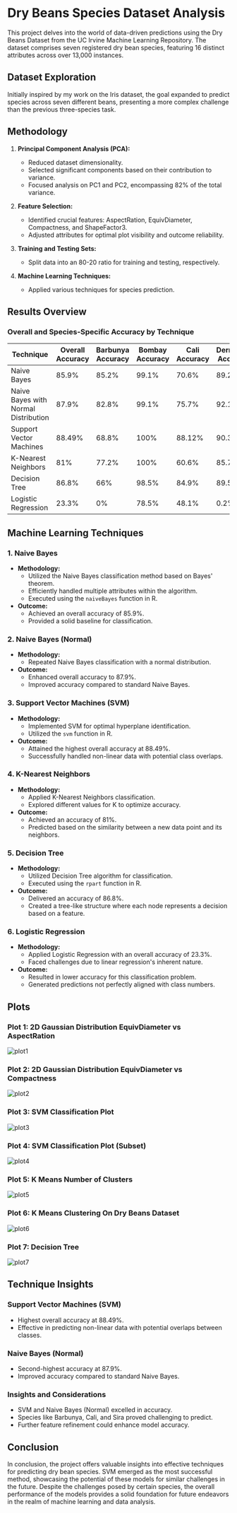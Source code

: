 # Dry Beans Species Dataset Analysis

This project delves into the world of data-driven predictions using the Dry Beans Dataset from the UC Irvine Machine Learning Repository. The dataset comprises seven registered dry bean species, featuring 16 distinct attributes across over 13,000 instances.

## Dataset Exploration

Initially inspired by my work on the Iris dataset, the goal expanded to predict species across seven different beans, presenting a more complex challenge than the previous three-species task.

## Methodology

1. **Principal Component Analysis (PCA):**
   - Reduced dataset dimensionality.
   - Selected significant components based on their contribution to variance.
   - Focused analysis on PC1 and PC2, encompassing 82% of the total variance.

2. **Feature Selection:**
   - Identified crucial features: AspectRation, EquivDiameter, Compactness, and ShapeFactor3.
   - Adjusted attributes for optimal plot visibility and outcome reliability.

3. **Training and Testing Sets:**
   - Split data into an 80-20 ratio for training and testing, respectively.

4. **Machine Learning Techniques:**
   - Applied various techniques for species prediction.

## Results Overview

### Overall and Species-Specific Accuracy by Technique

| Technique                            | Overall Accuracy  | Barbunya Accuracy | Bombay Accuracy  | Cali Accuracy | Dermason Accuracy | Horoz Accuracy | Seker Accuracy | Sira Accuracy |
|--------------------------------------|-------------------|-------------------|------------------|---------------|-------------------|----------------|----------------|---------------|
| Naive Bayes                          | 85.9%             | 85.2%             | 99.1%            | 70.6%         | 89.2%             | 93.6%          | 91.7%          | 79.9%         |
| Naive Bayes with Normal Distribution | 87.9%             | 82.8%             | 99.1%            | 75.7%         | 92.1%             | 94.4%          | 94.7%          | 80.5%         |
| Support Vector Machines              | 88.49%            | 68.8%             | 100%             | 88.12%        | 90.3%             | 93.6%          | 93.4%          | 86.1%         |
| K-Nearest Neighbors                  | 81%               | 77.2%             | 100%             | 60.6%         | 85.7%             | 91.8%          | 94.9%          | 70.2%         |
| Decision Tree                        | 86.8%             | 66%               | 98.5%            | 84.9%         | 89.5%             | 87.9%          | 92.6%          | 87%           |
| Logistic Regression                  | 23.3%             | 0%                | 78.5%            | 48.1%         | 0.2%              | 71.8%          | 29%            | 0%            |

## Machine Learning Techniques

### 1. Naive Bayes

- **Methodology:**
  - Utilized the Naive Bayes classification method based on Bayes' theorem.
  - Efficiently handled multiple attributes within the algorithm.
  - Executed using the `naiveBayes` function in R.
- **Outcome:**
  - Achieved an overall accuracy of 85.9%.
  - Provided a solid baseline for classification.

### 2. Naive Bayes (Normal)

- **Methodology:**
  - Repeated Naive Bayes classification with a normal distribution.
- **Outcome:**
  - Enhanced overall accuracy to 87.9%.
  - Improved accuracy compared to standard Naive Bayes.

### 3. Support Vector Machines (SVM)

- **Methodology:**
  - Implemented SVM for optimal hyperplane identification.
  - Utilized the `svm` function in R.
- **Outcome:**
  - Attained the highest overall accuracy at 88.49%.
  - Successfully handled non-linear data with potential class overlaps.
  
### 4. K-Nearest Neighbors

- **Methodology:**
  - Applied K-Nearest Neighbors classification.
  - Explored different values for K to optimize accuracy.
- **Outcome:**
  - Achieved an accuracy of 81%.
  - Predicted based on the similarity between a new data point and its neighbors.

### 5. Decision Tree

- **Methodology:**
  - Utilized Decision Tree algorithm for classification.
  - Executed using the `rpart` function in R.
- **Outcome:**
  - Delivered an accuracy of 86.8%.
  - Created a tree-like structure where each node represents a decision based on a feature.

### 6. Logistic Regression

- **Methodology:**
  - Applied Logistic Regression with an overall accuracy of 23.3%.
  - Faced challenges due to linear regression's inherent nature.
- **Outcome:**
  - Resulted in lower accuracy for this classification problem.
  - Generated predictions not perfectly aligned with class numbers.

## Plots

### Plot 1: 2D Gaussian Distribution EquivDiameter vs AspectRation

![plot1](https://github.com/sullivanm22/Predicting-Species-Using-Machine-Learning/assets/59747399/5ba69a5f-38bd-4df8-bc28-4d7c17cf8002)

### Plot 2: 2D Gaussian Distribution EquivDiameter vs Compactness

![plot2](https://github.com/sullivanm22/Predicting-Species-Using-Machine-Learning/assets/59747399/0eecdb61-5a38-4c78-9ff4-de05f932aa55)

### Plot 3: SVM Classification Plot

![plot3](https://github.com/sullivanm22/Predicting-Species-Using-Machine-Learning/assets/59747399/dedc24a6-bb4c-4c2a-bcc7-3a4b10799dbe)

### Plot 4: SVM Classification Plot (Subset)

![plot4](https://github.com/sullivanm22/Predicting-Species-Using-Machine-Learning/assets/59747399/b924c98a-cf69-40b4-9108-9350da2de777)

### Plot 5: K Means Number of Clusters

![plot5](https://github.com/sullivanm22/Predicting-Species-Using-Machine-Learning/assets/59747399/791af578-f40d-4992-8036-bd1f5209705a)

### Plot 6: K Means Clustering On Dry Beans Dataset

![plot6](https://github.com/sullivanm22/Predicting-Species-Using-Machine-Learning/assets/59747399/1963d6ad-2617-4712-bed0-4eda0ee4d4cf)

### Plot 7: Decision Tree

![plot7](https://github.com/sullivanm22/Predicting-Species-Using-Machine-Learning/assets/59747399/61174119-d2e1-420e-b80a-6aaf99b74f88)

## Technique Insights

### Support Vector Machines (SVM)
   - Highest overall accuracy at 88.49%.
   - Effective in predicting non-linear data with potential overlaps between classes.

### Naive Bayes (Normal)
   - Second-highest accuracy at 87.9%.
   - Improved accuracy compared to standard Naive Bayes.

### Insights and Considerations
   - SVM and Naive Bayes (Normal) excelled in accuracy.
   - Species like Barbunya, Cali, and Sira proved challenging to predict.
   - Further feature refinement could enhance model accuracy.

## Conclusion

In conclusion, the project offers valuable insights into effective techniques for predicting dry bean species. SVM emerged as the most successful method, showcasing the potential of these models for similar challenges in the future. Despite the challenges posed by certain species, the overall performance of the models provides a solid foundation for future endeavors in the realm of machine learning and data analysis.

